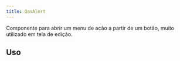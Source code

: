 ```yaml
---
title: QasAlert
---
```


<div class="flex q-gutter-x-md">
  <doc-link title="Componente" name="QasBtn" to="/components/button" />
</div>

Componente para abrir um menu de ação a partir de um botão, muito utilizado em tela de edição.

<doc-api file="alert/QasAlert" name="QasAlert" />


## Uso

<doc-example file="QasAlert/Basic" title="Básico" />
